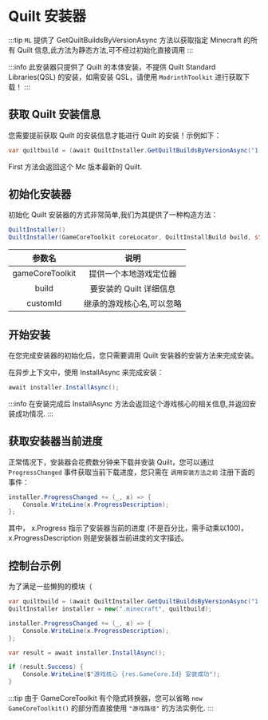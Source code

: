 # Quilt 安装器

:::tip
`ML` 提供了 GetQuiltBuildsByVersionAsync 方法以获取指定 Minecraft 的所有 Quilt 信息,此方法为静态方法,可不经过初始化直接调用
:::

:::info
此安装器只提供了 Quilt 的本体安装，不提供 Quilt Standard Libraries(QSL) 的安装，如需安装 QSL，请使用 `ModrinthToolkit` 进行获取下载！
:::

## 获取 Quilt 安装信息

您需要提前获取 Quilt 的安装信息才能进行 Quilt 的安装！示例如下：

``` cs
var quiltbuild = (await QuiltInstaller.GetQuiltBuildsByVersionAsync("1.16.5")).First();
```

First 方法会返回这个 Mc 版本最新的 Quilt.

## 初始化安装器

初始化 Quilt 安装器的方式非常简单,我们为其提供了一种构造方法：

```cs
QuiltInstaller()
QuiltInstaller(GameCoreToolkit coreLocator, QuiltInstallBuild build, string customId = null)
```

|参数名|说明|
|:------:|:----:|
|gameCoreToolkit | 提供一个本地游戏定位器  |
|build | 要安装的 Quilt 详细信息 |
|customId | 继承的游戏核心名,可以忽略 |

## 开始安装

在您完成安装器的初始化后，您只需要调用 Quilt 安装器的安装方法来完成安装。

在异步上下文中，使用 InstallAsync 来完成安装：

``` cs
await installer.InstallAsync();
```

:::info
在安装完成后 InstallAsync 方法会返回这个游戏核心的相关信息,并返回安装成功情况.
:::

## 获取安装器当前进度

正常情况下，安装器会花费数分钟来下载并安装 Quilt，您可以通过 `ProgressChanged` 事件获取当前下载进度，您只需在 `调用安装方法之前` 注册下面的事件：

``` cs
installer.ProgressChanged += (_, x) => {
    Console.WriteLine(x.ProgressDescription);
};
```

其中， x.Progress 指示了安装器当前的进度 (不是百分比，需手动乘以100)，x.ProgressDescription 则是安装器当前进度的文字描述。

## 控制台示例

为了满足一些懒狗的模块（

``` cs
var quiltbuild = (await QuiltInstaller.GetQuiltBuildsByVersionAsync("1.16.5")).First();
QuiltInstaller installer = new(".minecraft", quiltbuild);

installer.ProgressChanged += (_, x) => {
    Console.WriteLine(x.ProgressDescription);
};

var result = await installer.InstallAsync();

if (result.Success) {
    Console.WriteLine($"游戏核心 {res.GameCore.Id} 安装成功");
}
```

:::tip
由于 GameCoreToolkit 有个隐式转换器，您可以省略 `new GameCoreToolkit()` 的部分而直接使用 `"游戏路径"` 的方法实例化.
:::
